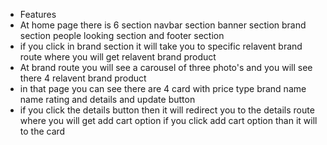 - Features 
- At home page there is 6 section navbar section banner section brand section people looking section and footer section 
- if  you click in brand section it will take you to specific relavent brand route where you will get relavent brand product 
- At brand route you will see a carousel of three photo's and you will see there 4 relavent brand product 
 - in that page you can see there are 4 card with price type brand name name rating and details and update button 
- if you click the details button then it will redirect you to the details route where you will get add cart option if you click add cart option than it will to the card 


